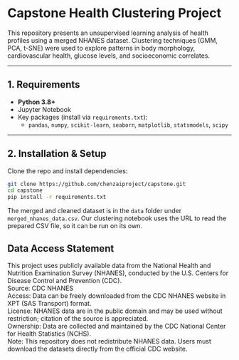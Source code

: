 # Capstone Health Clustering Project

This repository presents an unsupervised learning analysis of health profiles using a merged NHANES dataset. Clustering techniques (GMM, PCA, t-SNE) were used to explore patterns in body morphology, cardiovascular health, glucose levels, and socioeconomic correlates.

---

## 1. Requirements

- **Python 3.8+**
- Jupyter Notebook
- Key packages (install via `requirements.txt`):
  - `pandas`, `numpy`, `scikit-learn`, `seaborn`, `matplotlib`, `statsmodels`, `scipy`

---

## 2. Installation & Setup

Clone the repo and install dependencies:

```bash
git clone https://github.com/chenzaiproject/capstone.git
cd capstone
pip install -r requirements.txt
```
The merged and cleaned dataset is in the `data` folder under `merged_nhanes_data.csv`. Our clustering notebook uses the URL to read the prepared CSV file, so it can be run on its own.

## Data Access Statement
This project uses publicly available data from the National Health and Nutrition Examination Survey (NHANES), conducted by the U.S. Centers for Disease Control and Prevention (CDC).\
Source: CDC NHANES\
Access: Data can be freely downloaded from the CDC NHANES website in XPT (SAS Transport) format.\
License: NHANES data are in the public domain and may be used without restriction; citation of the source is appreciated.\
Ownership: Data are collected and maintained by the CDC National Center for Health Statistics (NCHS).\
Note: This repository does not redistribute NHANES data. Users must download the datasets directly from the official CDC website.
